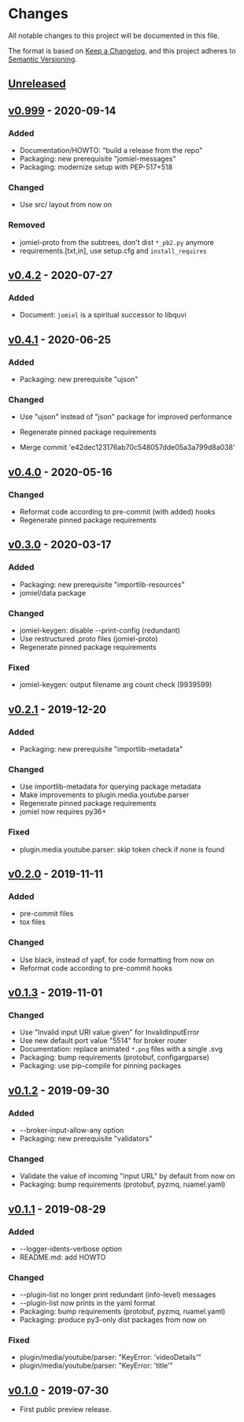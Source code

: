 # Changes

All notable changes to this project will be documented in this file.

The format is based on [Keep a
Changelog](https://keepachangelog.com/en/1.0.0/), and this project
adheres to [Semantic Versioning](https://semver.org/spec/v2.0.0.html).

## [Unreleased]

## [v0.999] - 2020-09-14
### Added

- Documentation/HOWTO: "build a release from the repo"
- Packaging: new prerequisite "jomiel-messages"
- Packaging: modernize setup with PEP-517+518

### Changed

- Use src/ layout from now on

### Removed

- jomiel-proto from the subtrees, don't dist `*_pb2.py` anymore
- requirements.[txt,in], use setup.cfg and `install_requires`

## [v0.4.2] - 2020-07-27

### Added

- Document: `jomiel` is a spiritual successor to libquvi

## [v0.4.1] - 2020-06-25

### Added

- Packaging: new prerequisite "ujson"

### Changed

- Use "ujson" instead of "json" package for improved performance
- Regenerate pinned package requirements

- Merge commit 'e42dec123176ab70c548057dde05a3a799d8a038'

## [v0.4.0] - 2020-05-16

### Changed

- Reformat code according to pre-commit (with added) hooks
- Regenerate pinned package requirements

## [v0.3.0] - 2020-03-17

### Added

- Packaging: new prerequisite "importlib-resources"
- jomiel/data package

### Changed

- jomiel-keygen: disable --print-config (redundant)
- Use restructured .proto files (jomiel-proto)
- Regenerate pinned package requirements

### Fixed

- jomiel-keygen: output filename arg count check (9939599)

## [v0.2.1] - 2019-12-20

### Added

- Packaging: new prerequisite "importlib-metadata"

### Changed

- Use importlib-metadata for querying package metadata
- Make improvements to plugin.media.youtube.parser
- Regenerate pinned package requirements
- jomiel now requires py36+

### Fixed

- plugin.media.youtube.parser: skip token check if none is found

## [v0.2.0] - 2019-11-11

### Added

- pre-commit files
- tox files

### Changed

- Use black, instead of yapf, for code formatting from now on
- Reformat code according to pre-commit hooks

## [v0.1.3] - 2019-11-01

### Changed

- Use "Invalid input URI value given" for InvalidInputError
- Use new default port value "5514" for broker router
- Documentation: replace animated `*.png` files with a single .svg
- Packaging: bump requirements (protobuf, configargparse)
- Packaging: use pip-compile for pinning packages

## [v0.1.2] - 2019-09-30

### Added

- --broker-input-allow-any option
- Packaging: new prerequisite "validators"

### Changed

- Validate the value of incoming "input URL" by default from now on
- Packaging: bump requirements (protobuf, pyzmq, ruamel.yaml)

## [v0.1.1] - 2019-08-29

### Added

- --logger-idents-verbose option
- README.md: add HOWTO

### Changed

- --plugin-list no longer print redundant (info-level) messages
- --plugin-list now prints in the yaml format
- Packaging: bump requirements (protobuf, pyzmq, ruamel.yaml)
- Packaging: produce py3-only dist packages from now on

### Fixed

- plugin/media/youtube/parser: "KeyError: 'videoDetails'"
- plugin/media/youtube/parser: "KeyError: 'title'"

## [v0.1.0] - 2019-07-30

- First public preview release.

[unreleased]: https://github.com/guendto/jomiel/compare/v0.999...HEAD
[v0.999]: https://github.com/guendto/jomiel/compare/v0.4.2...v0.999
[v0.4.2]: https://github.com/guendto/jomiel/compare/v0.4.1...v0.4.2
[v0.4.1]: https://github.com/guendto/jomiel/compare/v0.4.0...v0.4.1
[v0.4.0]: https://github.com/guendto/jomiel/compare/v0.3.0...v0.4.0
[v0.3.0]: https://github.com/guendto/jomiel/compare/v0.2.1...v0.3.0
[v0.2.1]: https://github.com/guendto/jomiel/compare/v0.2.0...v0.2.1
[v0.2.0]: https://github.com/guendto/jomiel/compare/v0.1.3...v0.2.0
[v0.1.3]: https://github.com/guendto/jomiel/compare/v0.1.2...v0.1.3
[v0.1.2]: https://github.com/guendto/jomiel/compare/v0.1.1...v0.1.2
[v0.1.1]: https://github.com/guendto/jomiel/compare/v0.1.0...v0.1.1
[v0.1.0]: https://github.com/guendto/jomiel/releases/tag/v0.1.0
